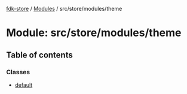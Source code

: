 [fdk-store](../README.md) / [Modules](../modules.md) / src/store/modules/theme

# Module: src/store/modules/theme

## Table of contents

### Classes

- [default](../classes/src_store_modules_theme.default.md)
